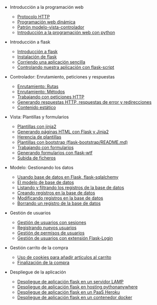 * Introducción a la programación web
	* [Protocolo HTTP](curso/u1/README.md)
	* [Programación web dinámica](curso/u2/README.md)
	* [Patrón modelo-vista-controlador](curso/u3/README.md)
	* [Introducción a la programación web con python](curso/u4/README.md)
* Introducción a flask

	* [Introducción a flask](curso/u5/README.md)
	* [Instalación de flask](curso/u6/README.md)
	* [Corriendo una aplicación sencilla](curso/u7/README.md)
	* [Controlando nuestra aplicación con flask-script](curso/u8/README.md)

* Controlador: Enrutamiento, peticiones y respuestas

	* [Enrutamiento: Rutas](curso/u9/README.md)
	* [Enrutamiento: Métodos](curso/u10/README.md)
	* [Trabajando con peticiones HTTP](curso/u11/README.md)
	* [Generando respuestas HTTP, respuestas de error y redirecciones](curso/u12/README.md)
	* [Contenido estático](curso/u13/README.md)

* Vista: Plantillas y formularios

	* [Plantillas con jinja2](curso/u14/README.md)
	* [Generando páginas HTML con Flask y Jinja2](curso/u15/README.md)
	* [Herencia de plantillas](curso/u16/README.md)
	* [Plantillas con bootstrap (flask-bootstrap/README.md)](curso/u17/README.md)
	* [Trabajando con formularios](curso/u18/README.md)
	* [Generando formularios con flask-wtf](curso/u19/README.md)
	* [Subida de ficheros](curso/u20/README.md)

* Modelo: Gestionando los datos

	* [Usando base de datos en Flask, flask-sqlalchemy](curso/u21/README.md)
	* [El modelo de base de datos](curso/u22/README.md)
	* [Listando y filtrando los registros de la base de datos](curso/u23/README.md)
	* [Creando registros en la base de datos](curso/u24/README.md)
	* [Modificando registros en la base de datos](curso/u25/README.md)
	* [Borrando un registro de la base de datos](curso/u26/README.md)

* Gestión de usuarios

	* [Gestión de usuarios con sesiones](curso/u27/README.md)
	* [Registrando nuevos usuarios](curso/u28/README.md)
	* [Gestión de permisos de usuarios](curso/u29/README.md)
	* [Gestión de usuarios con extensión Flask-Login](curso/u30/README.md)

* Gestión carrito de la compra

	* [Uso de cookies para añadir artículos al carrito](curso/u31/README.md)
	* [Finalización de la compra](curso/u32/README.md)

* Despliegue de la aplicación

	* [Despliegue de aplicación flask en un servidor LAMP](curso/u33/README.md)
	* [Despliegue de aplicación flask en hosting pythonanywhere](curso/u34/README.md)
	* [Despliegue de aplicación flask en un PaaS Heroku](curso/u35/README.md)
	* [Despliegue de aplicación flask en un contenedor docker](curso/u36/README.md)

